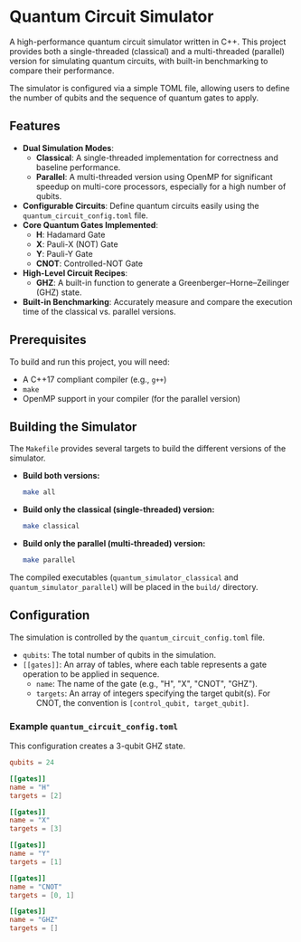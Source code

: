 # Quantum Circuit Simulator
A high-performance quantum circuit simulator written in C++. This project provides both a single-threaded (classical) and a multi-threaded (parallel) version for simulating quantum circuits, with built-in benchmarking to compare their performance.

The simulator is configured via a simple TOML file, allowing users to define the number of qubits and the sequence of quantum gates to apply.

## Features
* **Dual Simulation Modes**:
    * **Classical**: A single-threaded implementation for correctness and baseline performance.
    * **Parallel**: A multi-threaded version using OpenMP for significant speedup on multi-core processors, especially for a high number of qubits.
* **Configurable Circuits**: Define quantum circuits easily using the `quantum_circuit_config.toml` file.
* **Core Quantum Gates Implemented**:
    * **H**: Hadamard Gate
    * **X**: Pauli-X (NOT) Gate
    * **Y**: Pauli-Y Gate
    * **CNOT**: Controlled-NOT Gate
* **High-Level Circuit Recipes**:
    * **GHZ**: A built-in function to generate a Greenberger–Horne–Zeilinger (GHZ) state.
* **Built-in Benchmarking**: Accurately measure and compare the execution time of the classical vs. parallel versions.

## Prerequisites
To build and run this project, you will need:
* A C++17 compliant compiler (e.g., `g++`)
* `make`
* OpenMP support in your compiler (for the parallel version)

## Building the Simulator

The `Makefile` provides several targets to build the different versions of the simulator.

* **Build both versions:**
    ```bash
    make all
    ```

* **Build only the classical (single-threaded) version:**
    ```bash
    make classical
    ```

* **Build only the parallel (multi-threaded) version:**
    ```bash
    make parallel
    ```

The compiled executables (`quantum_simulator_classical` and `quantum_simulator_parallel`) will be placed in the `build/` directory.

## Configuration

The simulation is controlled by the `quantum_circuit_config.toml` file.

* `qubits`: The total number of qubits in the simulation.
* `[[gates]]`: An array of tables, where each table represents a gate operation to be applied in sequence.
    * `name`: The name of the gate (e.g., "H", "X", "CNOT", "GHZ").
    * `targets`: An array of integers specifying the target qubit(s). For CNOT, the convention is `[control_qubit, target_qubit]`.

### Example `quantum_circuit_config.toml`

This configuration creates a 3-qubit GHZ state.

```toml
qubits = 24

[[gates]]
name = "H"
targets = [2]

[[gates]]
name = "X"
targets = [3]

[[gates]]
name = "Y"
targets = [1]

[[gates]]
name = "CNOT"
targets = [0, 1]

[[gates]]
name = "GHZ"
targets = [] 
